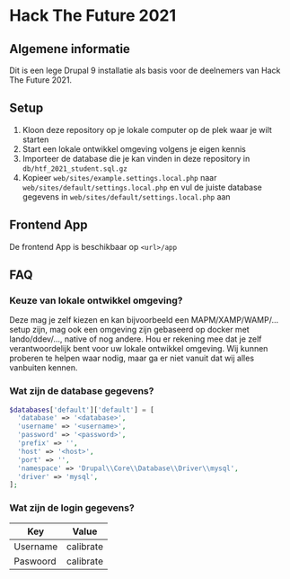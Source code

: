 # Hack The Future 2021

## Algemene informatie

Dit is een lege Drupal 9 installatie als basis voor de deelnemers van Hack The
Future 2021.

## Setup

1. Kloon deze repository op je lokale computer op de plek waar je wilt starten
2. Start een lokale ontwikkel omgeving volgens je eigen kennis
3. Importeer de database die je kan vinden in deze repository in
   `db/htf_2021_student.sql.gz`
4. Kopieer `web/sites/example.settings.local.php` naar
   `web/sites/default/settings.local.php` en vul de juiste database gegevens in
   `web/sites/default/settings.local.php` aan

## Frontend App

De frontend App is beschikbaar op `<url>/app`

## FAQ

### Keuze van lokale ontwikkel omgeving?
Deze mag je zelf kiezen en kan bijvoorbeeld een MAPM/XAMP/WAMP/... setup zijn,
mag ook een omgeving zijn gebaseerd op docker met lando/ddev/..., native of nog
andere. Hou er rekening mee dat je zelf verantwoordelijk bent voor uw lokale
ontwikkel omgeving. Wij kunnen proberen te helpen waar nodig, maar ga er niet
vanuit dat wij alles vanbuiten kennen.

### Wat zijn de database gegevens?

```php
$databases['default']['default'] = [
  'database' => '<database>',
  'username' => '<username>',
  'password' => '<password>',
  'prefix' => '',
  'host' => '<host>',
  'port' => '',
  'namespace' => 'Drupal\\Core\\Database\\Driver\\mysql',
  'driver' => 'mysql',
];
```

### Wat zijn de login gegevens?

| Key      | Value     |
| -------- | --------- |
| Username | calibrate |
| Paswoord | calibrate |

